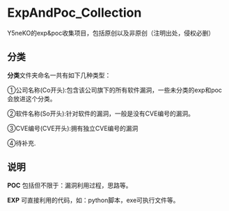 # ExpAndPoc_Collection
Y5neKO的exp&amp;poc收集项目，包括原创以及非原创（注明出处，侵权必删）

## 分类
**分类**文件夹命名一共有如下几种类型：

①公司名称(Co开头):包含该公司旗下的所有软件漏洞，一些未分类的exp和poc会放进这个分类。

②软件名称(So开头):针对软件的漏洞，一般是没有CVE编号的漏洞。

③CVE编号(CVE开头):拥有独立CVE编号的漏洞

④待补充.

## 说明
**POC**
包括但不限于：漏洞利用过程，思路等。

**EXP**
可直接利用的代码，如：python脚本，exe可执行文件等。
